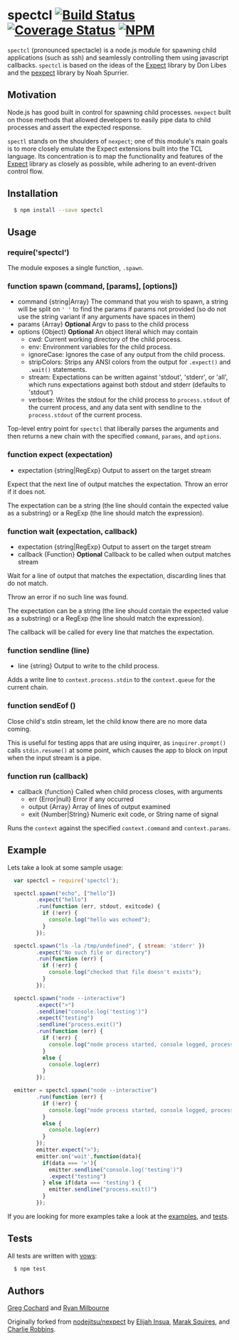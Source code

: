 # spectcl [![Build Status](https://travis-ci.org/spectcl/spectcl.svg)](https://travis-ci.org/spectcl/spectcl) [![Coverage Status](https://coveralls.io/repos/spectcl/spectcl/badge.svg)](https://coveralls.io/r/spectcl/spectcl) [![NPM](https://nodei.co/npm/spectcl.png?compact=true)](https://nodei.co/npm/spectcl/)

`spectcl` (pronounced spectacle) is a node.js module for spawning child applications
(such as ssh) and seamlessly controlling them using javascript callbacks. `spectcl`
is based on the ideas of the [Expect][0] library by Don Libes and the [pexpect][1]
library by Noah Spurrier.

## Motivation

Node.js has good built in control for spawning child processes. `nexpect` built on
those methods that allowed developers to easily pipe data to child processes and
assert the expected response.

`spectl` stands on the shoulders of `nexpect`; one of this module's main goals is
to more closely emulate the Expect extensions built into the TCL language. Its
concentration is to map the functionality and features of the [Expect][0] library
as closely as possible, while adhering to an event-driven control flow.

## Installation

``` bash
  $ npm install --save spectcl
```

## Usage

### require('spectcl')

The module exposes a single function, `.spawn`.

### function spawn (command, [params], [options])

* command {string|Array} The command that you wish to spawn, a string will be
  split on `' '` to find the params if params not provided (so do not use the
  string variant if any arguments have spaces in them)
* params {Array} **Optional** Argv to pass to the child process
* options {Object} **Optional** An object literal which may contain
  - cwd: Current working directory of the child process.
  - env: Environment variables for the child process.
  - ignoreCase: Ignores the case of any output from the child process.
  - stripColors: Strips any ANSI colors from the output for `.expect()` and `.wait()` statements.
  - stream: Expectations can be written against 'stdout', 'stderr', or 'all', which runs expectations against both stdout and stderr
    (defaults to 'stdout')
  - verbose: Writes the stdout for the child process to `process.stdout` of the current process,
    and any data sent with sendline to the `process.stdout` of the current
    process.


Top-level entry point for `spectcl` that liberally parses the arguments
and then returns a new chain with the specified `command`, `params`, and `options`.

### function expect (expectation)

* expectation {string|RegExp} Output to assert on the target stream

Expect that the next line of output matches the expectation.
Throw an error if it does not.

The expectation can be a string (the line should contain the expected value as
a substring) or a RegExp (the line should match the expression).

### function wait (expectation, callback)

* expectation {string|RegExp} Output to assert on the target stream
* callback {Function} **Optional** Callback to be called when output matches stream

Wait for a line of output that matches the expectation, discarding lines
that do not match.

Throw an error if no such line was found.

The expectation can be a string (the line should contain the expected value as
a substring) or a RegExp (the line should match the expression).

The callback will be called for every line that matches the expectation.

### function sendline (line)

* line {string} Output to write to the child process.

Adds a write line to `context.process.stdin` to the `context.queue`
for the current chain.

### function sendEof ()

Close child's stdin stream, let the child know there are no more data coming.

This is useful for testing apps that are using inquirer,
as `inquirer.prompt()` calls `stdin.resume()` at some point,
which causes the app to block on input when the input stream is a pipe.

### function run (callback)

* callback {function} Called when child process closes, with arguments
  * err {Error|null} Error if any occurred
  * output {Array} Array of lines of output examined
  * exit {Number|String} Numeric exit code, or String name of signal

Runs the `context` against the specified `context.command` and
`context.params`.


## Example

Lets take a look at some sample usage:

``` js
  var spectcl = require('spectcl');

  spectcl.spawn("echo", ["hello"])
         .expect("hello")
         .run(function (err, stdout, exitcode) {
           if (!err) {
             console.log("hello was echoed");
           }
         });

  spectcl.spawn("ls -la /tmp/undefined", { stream: 'stderr' })
         .expect("No such file or directory")
         .run(function (err) {
           if (!err) {
             console.log("checked that file doesn't exists");
           }
         });

  spectcl.spawn("node --interactive")
         .expect(">")
         .sendline("console.log('testing')")
         .expect("testing")
         .sendline("process.exit()")
         .run(function (err) {
           if (!err) {
             console.log("node process started, console logged, process exited");
           }
           else {
             console.log(err)
           }
         });

  emitter = spectcl.spawn("node --interactive")
         .run(function (err) {
           if (!err) {
             console.log("node process started, console logged, process exited");
           }
           else {
             console.log(err)
           }
         });
         emitter.expect(">");
         emitter.on('wait',function(data){
           if(data === '>'){
             emitter.sendline("console.log('testing')")
             .expect("testing")
           } else if(data === 'testing') {
             emitter.sendline("process.exit()")
           }
         });
```

If you are looking for more examples take a look at the [examples][2], and [tests][3].

## Tests

All tests are written with [vows][4]:

``` bash
  $ npm test
```

## Authors

[Greg Cochard][5] and [Ryan Milbourne][6]

Originally forked from [nodejitsu/nexpect][7] by [Elijah Insua][8], [Marak Squires][9], and [Charlie Robbins][10].

[0]: http://search.cpan.org/~rgiersig/Expect-1.21/Expect.pod
[1]: http://pexpect.sourceforge.net/pexpect.html
[2]: https://github.com/spectcl/spectcl/tree/master/examples
[3]: https://github.com/spectcl/spectcl/tree/master/test/spectcl-test.js
[4]: http://vowsjs.org
[5]: https://github.com/gcochard
[6]: https://github.com/ryanbmilbourne
[7]: http://github.com/nodejitsu/nexpect
[8]: http://github.com/tmpvar
[9]: http://github.com/marak
[10]: http://github.com/indexzero
